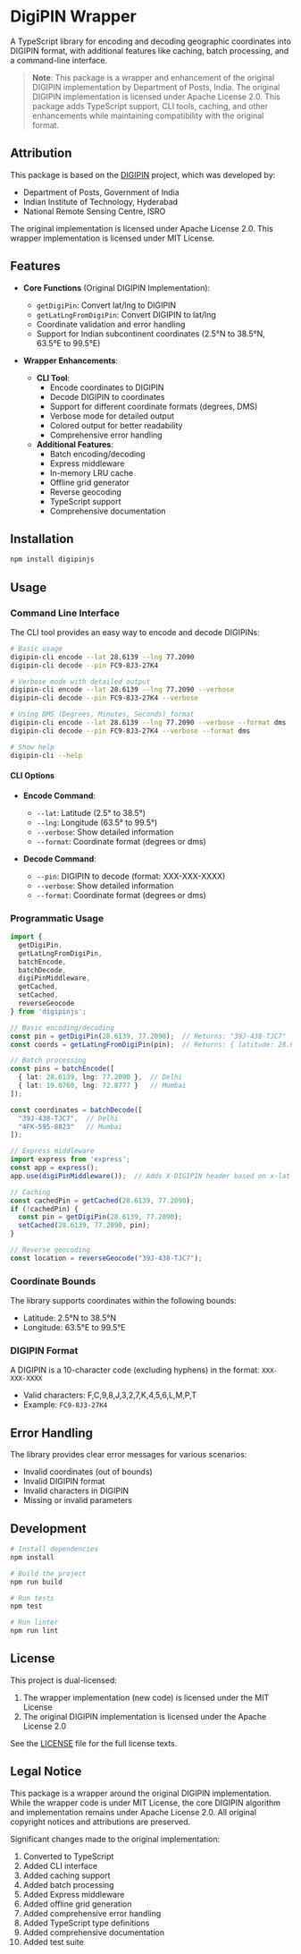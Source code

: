 # DigiPIN Wrapper

A TypeScript library for encoding and decoding geographic coordinates into DIGIPIN format, with additional features like caching, batch processing, and a command-line interface.

> **Note**: This package is a wrapper and enhancement of the original DIGIPIN implementation by Department of Posts, India. The original DIGIPIN implementation is licensed under Apache License 2.0. This package adds TypeScript support, CLI tools, caching, and other enhancements while maintaining compatibility with the original format.

## Attribution

This package is based on the [DIGIPIN](https://github.com/CEPT-VZG/digipin) project, which was developed by:
- Department of Posts, Government of India
- Indian Institute of Technology, Hyderabad
- National Remote Sensing Centre, ISRO

The original implementation is licensed under Apache License 2.0. This wrapper implementation is licensed under MIT License.

## Features

- **Core Functions** (Original DIGIPIN Implementation):
  - `getDigiPin`: Convert lat/lng to DIGIPIN
  - `getLatLngFromDigiPin`: Convert DIGIPIN to lat/lng
  - Coordinate validation and error handling
  - Support for Indian subcontinent coordinates (2.5°N to 38.5°N, 63.5°E to 99.5°E)

- **Wrapper Enhancements**:
  - **CLI Tool**:
    - Encode coordinates to DIGIPIN
    - Decode DIGIPIN to coordinates
    - Support for different coordinate formats (degrees, DMS)
    - Verbose mode for detailed output
    - Colored output for better readability
    - Comprehensive error handling
  - **Additional Features**:
    - Batch encoding/decoding
    - Express middleware
    - In-memory LRU cache
    - Offline grid generator
    - Reverse geocoding
    - TypeScript support
    - Comprehensive documentation

## Installation

```bash
npm install digipinjs
```

## Usage

### Command Line Interface

The CLI tool provides an easy way to encode and decode DIGIPINs:

```bash
# Basic usage
digipin-cli encode --lat 28.6139 --lng 77.2090
digipin-cli decode --pin FC9-8J3-27K4

# Verbose mode with detailed output
digipin-cli encode --lat 28.6139 --lng 77.2090 --verbose
digipin-cli decode --pin FC9-8J3-27K4 --verbose

# Using DMS (Degrees, Minutes, Seconds) format
digipin-cli encode --lat 28.6139 --lng 77.2090 --verbose --format dms
digipin-cli decode --pin FC9-8J3-27K4 --verbose --format dms

# Show help
digipin-cli --help
```

#### CLI Options

- **Encode Command**:
  - `--lat`: Latitude (2.5° to 38.5°)
  - `--lng`: Longitude (63.5° to 99.5°)
  - `--verbose`: Show detailed information
  - `--format`: Coordinate format (degrees or dms)

- **Decode Command**:
  - `--pin`: DIGIPIN to decode (format: XXX-XXX-XXXX)
  - `--verbose`: Show detailed information
  - `--format`: Coordinate format (degrees or dms)

### Programmatic Usage

```typescript
import { 
  getDigiPin, 
  getLatLngFromDigiPin,
  batchEncode,
  batchDecode,
  digiPinMiddleware,
  getCached,
  setCached,
  reverseGeocode 
} from 'digipinjs';

// Basic encoding/decoding
const pin = getDigiPin(28.6139, 77.2090);  // Returns: "39J-438-TJC7"
const coords = getLatLngFromDigiPin(pin);  // Returns: { latitude: 28.6139, longitude: 77.2090 }

// Batch processing
const pins = batchEncode([
  { lat: 28.6139, lng: 77.2090 },  // Delhi
  { lat: 19.0760, lng: 72.8777 }   // Mumbai
]);

const coordinates = batchDecode([
  "39J-438-TJC7",  // Delhi
  "4FK-595-8823"   // Mumbai
]);

// Express middleware
import express from 'express';
const app = express();
app.use(digiPinMiddleware());  // Adds X-DIGIPIN header based on x-lat & x-lng headers

// Caching
const cachedPin = getCached(28.6139, 77.2090);
if (!cachedPin) {
  const pin = getDigiPin(28.6139, 77.2090);
  setCached(28.6139, 77.2090, pin);
}

// Reverse geocoding
const location = reverseGeocode("39J-438-TJC7");
```

### Coordinate Bounds

The library supports coordinates within the following bounds:
- Latitude: 2.5°N to 38.5°N
- Longitude: 63.5°E to 99.5°E

### DIGIPIN Format

A DIGIPIN is a 10-character code (excluding hyphens) in the format: `XXX-XXX-XXXX`
- Valid characters: F,C,9,8,J,3,2,7,K,4,5,6,L,M,P,T
- Example: `FC9-8J3-27K4`

## Error Handling

The library provides clear error messages for various scenarios:
- Invalid coordinates (out of bounds)
- Invalid DIGIPIN format
- Invalid characters in DIGIPIN
- Missing or invalid parameters

## Development

```bash
# Install dependencies
npm install

# Build the project
npm run build

# Run tests
npm test

# Run linter
npm run lint
```

## License

This project is dual-licensed:

1. The wrapper implementation (new code) is licensed under the MIT License
2. The original DIGIPIN implementation is licensed under the Apache License 2.0

See the [LICENSE](LICENSE) file for the full license texts.

## Legal Notice

This package is a wrapper around the original DIGIPIN implementation. While the wrapper code is under MIT License, the core DIGIPIN algorithm and implementation remains under Apache License 2.0. All original copyright notices and attributions are preserved.

Significant changes made to the original implementation:
1. Converted to TypeScript
2. Added CLI interface
3. Added caching support
4. Added batch processing
5. Added Express middleware
6. Added offline grid generation
7. Added comprehensive error handling
8. Added TypeScript type definitions
9. Added comprehensive documentation
10. Added test suite